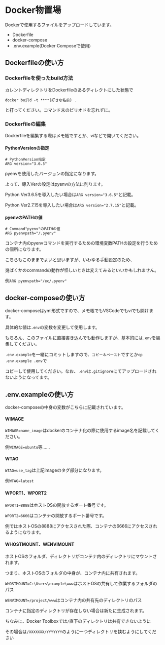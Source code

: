 # Docker物置場

Dockerで使用するファイルをアップロードしています。

- Dockerfile
- docker-compose
- .env.example(Docker Composeで使用)

## Dockerfileの使い方

### Dockerfileを使ったbuild方法

カレントディレクトリをDockerfileのあるディレクトにした状態で

```docker build -t ****(好きな名前) .```

と打ってください。コマンド末のピリオドを忘れずに。


### Dockerfileの編集

Dockerfileを編集する際はメモ帳ですとか、viなどで開いてください。

#### PythonVersionの指定
```
# PythonVersion指定
ARG version="3.6.5"
```
pyenvを使用したバージョンの指定になります。

よって、導入Verの設定はpyenvの方法に則ります。

Python Ver3.6.5を導入したい場合は`ARG version="3.6.5"`と記載。

Python Ver2.7.15を導入したい場合は`ARG version="2.7.15"`と記載。


#### pyenvのPATHの値

```
# Command"pyenv"のPATHの値
ARG pyenvpath="/.pyenv"
```

コンテナ内のpyenvコマンドを実行するための環境変数PATHの設定を行うための個所になります。

こちらもこのままでよいと思いますが、いわゆる手動設定のため、

幾ばくかのcommandの動作が怪しいときは変えてみるといいかもしれません。

例`ARG pyenvpath="/ec/.pyenv"`


## docker-composeの使い方

docker-composeはyml形式ですので、メモ帳でもVSCodeでもviでも開けます。

具体的な値は`.env`の変数を変更して使用します。

もちろん、このファイルに直接書き込んでも動作しますが、基本的には`.env`を編集してください。

`.env.example`を一緒にコミットしますので、`コピー＆ペースト`ですとか`cp .env.example .env`で

コピーして使用してください。なお、`.env`は`.gitignore`にてアップロードされないようになってます。


## .env.exampleの使い方

docker-composeの中身の変数がこちらに記載されています。

#### WIMAGE

`WIMAGE=name_image`はdockerのコンテナ化の際に使用するimage名を記載してください。

例`WIMAGE=ubuntu`等......


#### WTAG

`WTAG=use_tag`は上記imageのタグ部分になります。

例`WTAG=latest`


#### WPORT1、WPORT2

`WPORT1=8888`はホストOSの開放するポート番号です。

`WPORT2=6666`はコンテナの開放するポート番号です。

例ではホストOSの8888にアクセスされた際、コンテナの6666にアクセスされるようになります。


#### WHOSTMOUNT、WENVIMOUNT

ホストOSのフォルダ、ディレクトリがコンテナ内のディレクトリにマウントされます。

つまり、ホストOSのフォルダの中身が、コンテナ内に共有されます。

`WHOSTMOUNT=C:\Users\example\www`はホストOSの共有して作業するフォルダのパス

`WENVIMOUNT=/project/www`はコンテナ内の共有先のディレクトリのパス 

コンテナに指定のディレクトリが存在しない場合は新たに生成されます。

ちなみに、Docker Toolboxでは`/`直下のディレクトリは共有できないように

その場合は`/XXXXXXX/YYYYYYY`のように一つディレクトリを挟むようにしてください


